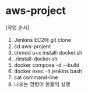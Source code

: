 # aws-project

[작업 순서]
1. Jenkins EC2에 git clone
2. cd aws-projent
3. chmod u+x install-docker.sh
4. ./install-docker.sh
5. docker compose -d --build
6. docker exec -it jenkins bash
7. cat command-line
8. 나오는 명령어 한줄씩 실행
   

